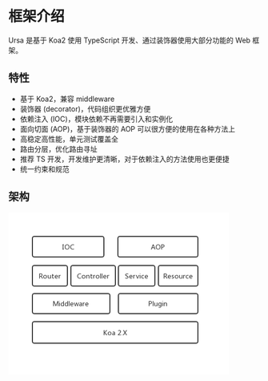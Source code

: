 # 框架介绍

Ursa 是基于 Koa2 使用 TypeScript 开发、通过装饰器使用大部分功能的 Web 框架。

## 特性

* 基于 Koa2，兼容 middleware
* 装饰器 (decorator)，代码组织更优雅方便
* 依赖注入 (IOC)，模块依赖不再需要引入和实例化
* 面向切面 (AOP)，基于装饰器的 AOP 可以很方便的使用在各种方法上
* 高稳定高性能，单元测试覆盖全
* 路由分层，优化路由寻址
* 推荐 TS 开发，开发维护更清晰，对于依赖注入的方法使用也更便捷
* 统一约束和规范

## 架构

![image](../assets/images/design.png)
